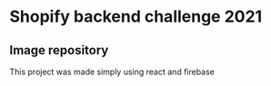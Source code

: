# Shopify backend challenge 2021

## Image repository

This project was made simply using react and firebase
